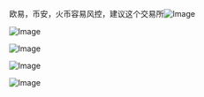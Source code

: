 欧易，币安，火币容易风控，建议这个交易所![Image](https://github.com/user-attachments/assets/18274e95-36ab-45df-98bd-ebb56cbda952)

![Image](https://github.com/user-attachments/assets/f9187b88-66b7-40b6-b092-85e3a08d747d)


![Image](https://github.com/user-attachments/assets/b14bb2ec-8d5c-4e73-a77c-17fa3c1e9e71)

![Image](https://github.com/user-attachments/assets/fcec9614-c4ad-4b34-9750-f28aead99568)

![Image](https://github.com/user-attachments/assets/28a55672-f4fb-4ad1-8b4e-0443bd97362a)
